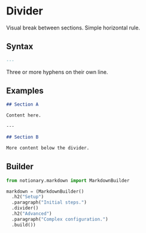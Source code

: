 # Divider

Visual break between sections. Simple horizontal rule.

## Syntax

```markdown
---
```

Three or more hyphens on their own line.

## Examples

```markdown
## Section A

Content here.

---

## Section B

More content below the divider.
```

## Builder

```python
from notionary.markdown import MarkdownBuilder

markdown = (MarkdownBuilder()
  .h2("Setup")
  .paragraph("Initial steps.")
  .divider()
  .h2("Advanced")
  .paragraph("Complex configuration.")
  .build())
```
